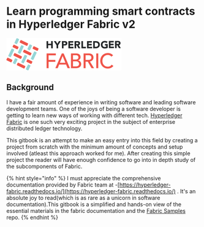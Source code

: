 # Learn programming smart contracts in Hyperledger Fabric v2



![](.gitbook/assets/hyperledger_fabric_logo_color.png)

## Background

I have a fair amount of experience in writing software and leading software development teams. One of the joys of being a software developer is getting to learn new ways of working with different tech. [Hyperledger Fabric](https://www.hyperledger.org/use/fabric) is one such very exciting project in the subject of enterprise distributed ledger technology.

This gitbook is an attempt to  make an easy entry into this field by creating a project from scratch  with the minimum amount of concepts and  setup involved \(atleast this approach worked for me\). After creating this simple project the reader will have enough confidence to go into in depth study of the subcomponents of Fabric.

{% hint style="info" %}
I must appreciate the comprehensive documentation provided by Fabric team at -[https://hyperledger-fabric.readthedocs.io/](https://hyperledger-fabric.readthedocs.io/) . It's an absolute joy to read\(which is as rare as a unicorn in software documentation\).This gitbook is a simplified and hands-on view of the essential materials in the fabric documentation and the [Fabric Samples](https://github.com/hyperledger/fabric-samples) repo.
{% endhint %}

